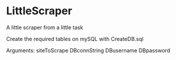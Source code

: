 # LittleScraper
A little scraper from a little task

Create the required tables on mySQL with CreateDB.sql

Arguments:
siteToScrape DBconnString DBusername DBpassword
